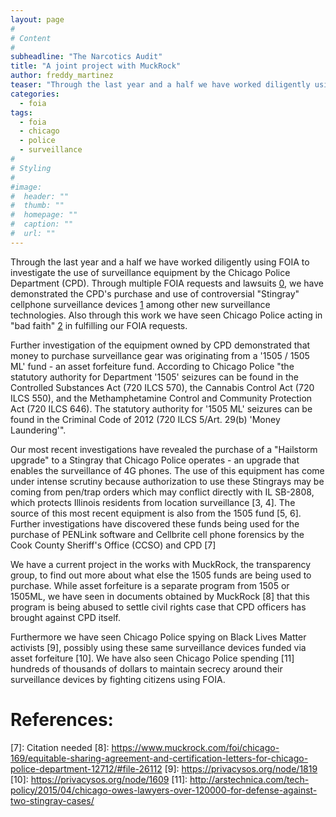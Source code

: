 ```yaml
---
layout: page
#
# Content
#
subheadline: "The Narcotics Audit"
title: "A joint project with MuckRock"
author: freddy_martinez
teaser: "Through the last year and a half we have worked diligently using FOIA to investigate the use of surveillance equipment by the Chicago Police Department (CPD)."
categories:
  - foia
tags:
  - foia
  - chicago
  - police
  - surveillance
#
# Styling
#
#image:
#  header: ""
#  thumb: ""
#  homepage: ""
#  caption: ""
#  url: ""
---
```

Through the last year and a half we have worked diligently using FOIA to investigate the use of surveillance equipment by the Chicago Police Department (CPD). Through multiple FOIA requests and lawsuits [0], we have demonstrated the CPD's purchase and use of controversial "Stingray" cellphone surveillance devices [1] among other new surveillance technologies. Also through this work we have seen Chicago Police acting in "bad faith" [2] in fulfilling our FOIA requests.

Further investigation of the equipment owned by CPD demonstrated that money to purchase surveillance gear was originating from a '1505 / 1505 ML' fund - an asset forfeiture fund. According to Chicago Police "the statutory authority for Department '1505' seizures can be found in the Controlled Substances Act (720 ILCS 570), the Cannabis Control Act (720 ILCS 550), and the Methamphetamine Control and Community Protection Act (720 ILCS 646). The statutory authority for '1505 ML' seizures can be found in the Criminal Code of 2012 (720 ILCS 5/Art. 29(b) 'Money Laundering'".

Our most recent investigations have revealed the purchase of a "Hailstorm upgrade" to a Stingray that Chicago Police operates - an upgrade that enables the surveillance of 4G phones. The use of this equipment has come under intense scrutiny because authorization to use these Stingrays may be coming from pen/trap orders which may conflict directly with IL SB-2808, which protects Illinois residents from location surveillance [3, 4]. The source of this most recent equipment is also from the 1505 fund [5, 6]. Further investigations have discovered these funds being used for the purchase of PENLink software and Cellbrite cell phone forensics by the Cook County Sheriff's Office (CCSO) and CPD [7]

We have a current project in the works with MuckRock, the transparency group, to find out more about what else the 1505 funds are being used to purchase. While asset forfeiture is a separate program from 1505 or 1505ML, we have seen in documents obtained by MuckRock [8] that this program is being abused to settle civil rights case that CPD officers has brought against CPD itself.

Furthermore we have seen Chicago Police spying on Black Lives Matter activists [9], possibly using these same surveillance devices funded via asset forfeiture [10]. We have also seen Chicago Police spending [11] hundreds of thousands of dollars to maintain secrecy around their surveillance devices by fighting citizens using FOIA.

# References:

[0]: http://arstechnica.com/tech-policy/2014/09/after-small-victory-in-stingray-case-chicago-man-seeks-more-records/
[1]: http://arstechnica.com/tech-policy/2014/06/is-chicago-using-cell-tracking-devices-one-man-tries-to-find-out/ 
[2]: http://shadowproof.com/2014/06/10/chicago-police-sued-for-acting-in-bad-faith-by-failing-to-provide-stingray-surveillance-records/ 
[3]: http://www.loevy.com/wp-content/uploads/2014/09/Freddy-Martinez-v.-Chicago-Police-Department2.pdf 
[4]: http://www.ilga.gov/legislation/BillStatus.asp?GA=98&DocTypeID=SB&DocNum=2808&GAID=12&SessionID=85&LegID=78729
[5]: https://www.youtube.com/watch?v=rHy2Ia2Gz2M 
[6]: https://www.vice.com/read/stingrays-and-secrets-how-the-chicago-police-department-was-forced-to-come-clean-330/ 
[7]: Citation needed 
[8]: https://www.muckrock.com/foi/chicago-169/equitable-sharing-agreement-and-certification-letters-for-chicago-police-department-12712/#file-26112
[9]: https://privacysos.org/node/1819 
[10]: https://privacysos.org/node/1609 
[11]: http://arstechnica.com/tech-policy/2015/04/chicago-owes-lawyers-over-120000-for-defense-against-two-stingray-cases/ 

